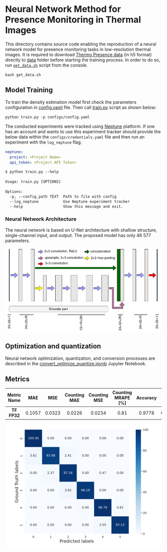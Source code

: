 # Neural Network Method for Presence Monitoring in Thermal Images

This directory contains source code enabling the reproduction of a neural network model for presence monitoring tasks in low-resolution thermal images. It is required to download [Thermo Presence data](https://github.com/PUTvision/thermo-presence/tree/master/dataset/hdfs) (in h5 format) directly to [data](./data) folder before starting the training process. In order to do so, run [`get_data.sh`](./get_data.sh) script from the console.

```shell
bash get_data.sh
```

## Model Training

To train the density estimation model first check the parameters configuration in [config.yaml](./configs/config.yaml) file. Then call [train.py](./train.py) script as shown below:

```shell
python train.py -p configs/config.yaml
```

The conducted experiments were tracked using [Neptune](https://neptune.ai/) platform. If one has an account and wants to use this experiment tracker should provide the below data within the `configs/credentials.yaml` file and then run an experiment with the `log_neptune` flag.

```yaml
neptune:
  project: <Project Name>
  api_token: <Project API Token>
```

```console
$ python train.py --help

Usage: train.py [OPTIONS]

Options:
  -p, --config_path TEXT  Path to file with config
  --log_neptune           Use Neptune experiment tracker
  --help                  Show this message and exit.
```


### Neural Network Architecture

The neural network is based on U-Net architecture with shallow structure, single-channel input, and output. The proposed model has only 46 577 parameters.

<p align="center">
  <img width='800px' src="../README/nn_architecture.png" />
</p>


## Optimization and quantization

Neural network optimization, quantization, and conversion processes are described in the [convert_optimize_quantize.ipynb](./convert_optimize_quantize.ipynb) Jupyter Notebook.


## Metrics

<div align="center">

| **Metric Name**   | MAE    | MSE    | Counting MAE | Counting MSE | Counting MRAPE [%] | Accuracy | F1 Score | Model size [kB] |
|:-----------------:|:------:|:------:|:------------:|:------------:|:------------------:|:--------:|:--------:|:---------------:|
| **TF FP32**       | 0.1057 | 0.0323 | 0.0226       | 0.0234       | 0.81               | 0.9778   | 0.9782   | 667             |

</div>

<p align="center">
  <img width='500px' src="../README/confusion_matrix.png" />
</p>
